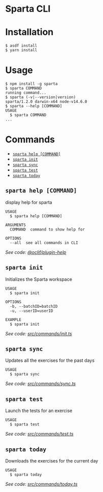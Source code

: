 # Sparta CLI

# Installation

```
$ asdf install
$ yarn install
```

# Usage

<!-- usage -->
```sh-session
$ npm install -g sparta
$ sparta COMMAND
running command...
$ sparta (-v|--version|version)
sparta/1.2.0 darwin-x64 node-v14.6.0
$ sparta --help [COMMAND]
USAGE
  $ sparta COMMAND
...
```
<!-- usagestop -->

# Commands

<!-- commands -->
* [`sparta help [COMMAND]`](#sparta-help-command)
* [`sparta init`](#sparta-init)
* [`sparta sync`](#sparta-sync)
* [`sparta test`](#sparta-test)
* [`sparta today`](#sparta-today)

## `sparta help [COMMAND]`

display help for sparta

```
USAGE
  $ sparta help [COMMAND]

ARGUMENTS
  COMMAND  command to show help for

OPTIONS
  --all  see all commands in CLI
```

_See code: [@oclif/plugin-help](https://github.com/oclif/plugin-help/blob/v3.3.1/src/commands/help.ts)_

## `sparta init`

Initializes the Sparta workspace

```
USAGE
  $ sparta init

OPTIONS
  -b, --batchID=batchID
  -u, --userID=userID

EXAMPLE
  $ sparta init
```

_See code: [src/commands/init.ts](https://github.com/fewlinesco/sparta-cli/blob/v1.2.0/src/commands/init.ts)_

## `sparta sync`

Updates all the exercises for the past days

```
USAGE
  $ sparta sync
```

_See code: [src/commands/sync.ts](https://github.com/fewlinesco/sparta-cli/blob/v1.2.0/src/commands/sync.ts)_

## `sparta test`

Launch the tests for an exercise

```
USAGE
  $ sparta test
```

_See code: [src/commands/test.ts](https://github.com/fewlinesco/sparta-cli/blob/v1.2.0/src/commands/test.ts)_

## `sparta today`

Downloads the exercises for the current day

```
USAGE
  $ sparta today
```

_See code: [src/commands/today.ts](https://github.com/fewlinesco/sparta-cli/blob/v1.2.0/src/commands/today.ts)_
<!-- commandsstop -->
